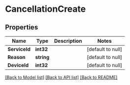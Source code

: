 # CancellationCreate

## Properties
Name | Type | Description | Notes
------------ | ------------- | ------------- | -------------
**ServiceId** | **int32** |  | [default to null]
**Reason** | **string** |  | [default to null]
**DeviceId** | **int32** |  | [default to null]

[[Back to Model list]](../README.md#documentation-for-models) [[Back to API list]](../README.md#documentation-for-api-endpoints) [[Back to README]](../README.md)


